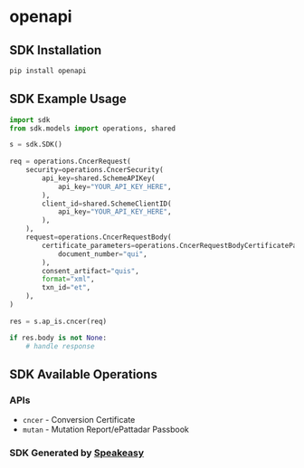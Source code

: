 # openapi

<!-- Start SDK Installation -->
## SDK Installation

```bash
pip install openapi
```
<!-- End SDK Installation -->

## SDK Example Usage
<!-- Start SDK Example Usage -->
```python
import sdk
from sdk.models import operations, shared

s = sdk.SDK()
    
req = operations.CncerRequest(
    security=operations.CncerSecurity(
        api_key=shared.SchemeAPIKey(
            api_key="YOUR_API_KEY_HERE",
        ),
        client_id=shared.SchemeClientID(
            api_key="YOUR_API_KEY_HERE",
        ),
    ),
    request=operations.CncerRequestBody(
        certificate_parameters=operations.CncerRequestBodyCertificateParameters(
            document_number="qui",
        ),
        consent_artifact="quis",
        format="xml",
        txn_id="et",
    ),
)
    
res = s.ap_is.cncer(req)

if res.body is not None:
    # handle response
```
<!-- End SDK Example Usage -->

<!-- Start SDK Available Operations -->
## SDK Available Operations

### APIs

* `cncer` - Conversion Certificate
* `mutan` - Mutation Report/ePattadar Passbook

<!-- End SDK Available Operations -->

### SDK Generated by [Speakeasy](https://docs.speakeasyapi.dev/docs/using-speakeasy/client-sdks)
